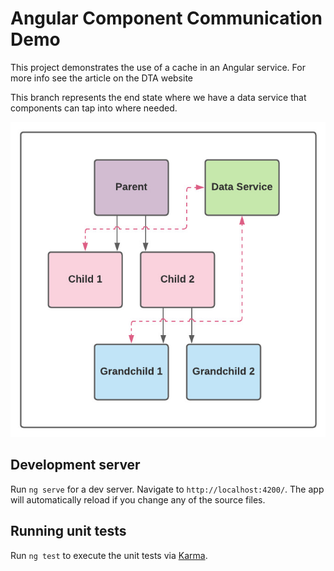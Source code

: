 # Angular Component Communication Demo

This project demonstrates the use of a cache in an Angular service. For more info see the article on the DTA website

This branch represents the end state where we have a data service that components can tap into where needed.

![data service](data-service.jpeg)

## Development server

Run `ng serve` for a dev server. Navigate to `http://localhost:4200/`. The app will automatically reload if you change any of the source files.

## Running unit tests

Run `ng test` to execute the unit tests via [Karma](https://karma-runner.github.io).
